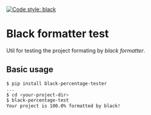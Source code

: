 [![Code style: black](https://img.shields.io/badge/code%20style-black-000000.svg)](https://github.com/ambv/black)

# Black formatter test

Util for testing the project formating by *black formatter*. 

## Basic usage

```bash
$ pip install black-percentage-tester
...
$ cd <your-project-dir>
$ black-percentage-test
Your project is 100.0% formatted by black!
```
